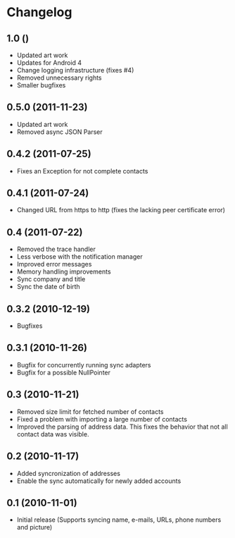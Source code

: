 # Changelog

## 1.0 ()
* Updated art work
* Updates for Android 4
* Change logging infrastructure (fixes #4)
* Removed unnecessary rights
* Smaller bugfixes

## 0.5.0 (2011-11-23)
* Updated art work
* Removed async JSON Parser

## 0.4.2 (2011-07-25)
* Fixes an Exception for not complete contacts

## 0.4.1 (2011-07-24)
* Changed URL from https to http (fixes the lacking peer certificate error)

## 0.4 (2011-07-22)
* Removed the trace handler
* Less verbose with the notification manager
* Improved error messages
* Memory handling improvements
* Sync company and title
* Sync the date of birth

## 0.3.2 (2010-12-19)
* Bugfixes

## 0.3.1 (2010-11-26)
* Bugfix for concurrently running sync adapters
* Bugfix for a possible NullPointer

## 0.3 (2010-11-21)
* Removed size limit for fetched number of contacts
* Fixed a problem with importing a large number of contacts
* Improved the parsing of address data. This fixes the behavior that not all contact data was visible.

## 0.2 (2010-11-17)
* Added syncronization of addresses
* Enable the sync automatically for newly added accounts

## 0.1 (2010-11-01)
* Initial release (Supports syncing name, e-mails, URLs, phone numbers and picture)
